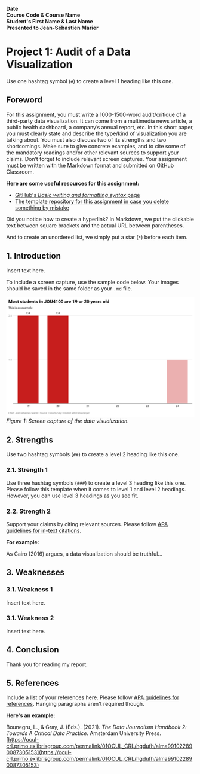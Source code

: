 **Date**<br>
**Course Code & Course Name**<br>
**Student's First Name & Last Name**<br>
**Presented to Jean-Sébastien Marier**<br>

# Project 1: Audit of a Data Visualization

Use one hashtag symbol (`#`) to create a level 1 heading like this one.

## Foreword

For this assignment, you must write a 1000-1500-word audit/critique of a third-party data visualization. It can come from a multimedia news article, a public health dashboard, a company’s annual report, etc. In this short paper, you must clearly state and describe the type/kind of visualization you are talking about. You must also discuss two of its strengths and two shortcomings. Make sure to give concrete examples, and to cite some of the mandatory readings and/or other relevant sources to support your claims. Don’t forget to include relevant screen captures. Your assignment must be written with the Markdown format and submitted on GitHub Classroom.

**Here are some useful resources for this assignment:**

* [GitHub's *Basic writing and formatting syntax* page](https://docs.github.com/en/github/writing-on-github/getting-started-with-writing-and-formatting-on-github/basic-writing-and-formatting-syntax)
* [The template repository for this assignment in case you delete something by mistake](https://github.com/jsmarier/Template-for-the-Audit-of-a-Data-Visualization)

Did you notice how to create a hyperlink? In Markdown, we put the clickable text between square brackets and the actual URL between parentheses.

And to create an unordered list, we simply put a star (`*`) before each item.

## 1. Introduction

Insert text here.

To include a screen capture, use the sample code below. Your images should be saved in the same folder as your `.md` file.

![](data-viz-screen-capture.png)<br>
*Figure 1: Screen capture of the data visualization.*

## 2. Strengths

Use two hashtag symbols (`##`) to create a level 2 heading like this one.

### 2.1. Strength 1

Use three hashtag symbols (`###`) to create a level 3 heading like this one. Please follow this template when it comes to level 1 and level 2 headings. However, you can use level 3 headings as you see fit.

### 2.2. Strength 2

Support your claims by citing relevant sources. Please follow [APA guidelines for in-text citations](https://apastyle.apa.org/style-grammar-guidelines/citations).

**For example:**

As Cairo (2016) argues, a data visualization should be truthful...

## 3. Weaknesses

### 3.1. Weakness 1

Insert text here.

### 3.1. Weakness 2

Insert text here.

## 4. Conclusion

Thank you for reading my report.

## 5. References

Include a list of your references here. Please follow [APA guidelines for references](https://apastyle.apa.org/style-grammar-guidelines/references). Hanging paragraphs aren't required though.

**Here's an example:**

Bounegru, L., & Gray, J. (Eds.). (2021). *The Data Journalism Handbook 2: Towards A Critical Data Practice*. Amsterdam University Press. [https://ocul-crl.primo.exlibrisgroup.com/permalink/01OCUL_CRL/hgdufh/alma991022890087305153](https://ocul-crl.primo.exlibrisgroup.com/permalink/01OCUL_CRL/hgdufh/alma991022890087305153)
